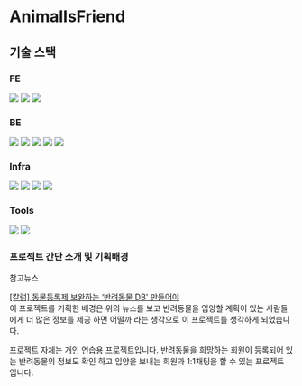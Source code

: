 # AnimalIsFriend

<h2>기술 스택</h2>
<h3>FE</h3>
<div>
  <img src="https://img.shields.io/badge/javascript-F7DF1E?style=flat&logo=React&logoColor=white"/>
  <img src="https://img.shields.io/badge/vuejs-4FC08D?style=flat&logo=React&logoColor=white"/>
  <img src="https://img.shields.io/badge/axios-5A29E4?style=flat&logo=React&logoColor=white"/>
</div>
<h3>BE</h3>
<div>
  <img src="https://img.shields.io/badge/java-4479A1?style=flat&logo=React&logoColor=white"/>
  <img src="https://img.shields.io/badge/springboot-6DB33F?style=flat&logo=React&logoColor=white"/>
  <img src="https://img.shields.io/badge/springsecurity-6DB33F?style=flat&logo=React&logoColor=white"/>
  <img src="https://img.shields.io/badge/websocket-010101?style=flat&logo=React&logoColor=white"/>
  <img src="https://img.shields.io/badge/mysql-4479A1?style=flat&logo=React&logoColor=white"/>
</div>
<h3>Infra</h3>
<div>
  <img src="https://img.shields.io/badge/amazonaws-232F3E?style=flat&logo=React&logoColor=white"/>
  <img src="https://img.shields.io/badge/amazons3-569A31?style=flat&logo=React&logoColor=white"/>
  <img src="https://img.shields.io/badge/amazonrds-527FFF?style=flat&logo=React&logoColor=white"/>
  <img src="https://img.shields.io/badge/vercel-000000?style=flat&logo=React&logoColor=white"/>
</div>
<h3>Tools</h3>
<div>
  <img src="https://img.shields.io/badge/github-181717?style=flat&logo=React&logoColor=white"/>
  <img src="https://img.shields.io/badge/intellijidea-000000?style=flat&logo=React&logoColor=white"/>
</div>

<h3>프로젝트 간단 소개 및 기획배경</h3>
<p>참고뉴스</p>
<a href="http://www.pethealth.kr/news/articleView.html?idxno=2967">[칼럼] 동물등록제 보완하는 ‘반려동물 DB' 만들어야</a>
<br>
이 프로젝트를 기획한 배경은 위의 뉴스를 보고 반려동물을 입양할 계획이 있는 사람들에게 더 많은 정보를 제공 하면 어떨까 라는 생각으로 이 프로젝트를 생각하게 되었습니다.

프로젝트 자체는 개인 연습용 프로젝트입니다.
반려동물을 희망하는 회원이 등록되어 있는 반려동물의 정보도 확인 하고
입양을 보내는 회원과 1:1채팅을 할 수 있는 프로젝트 입니다.

